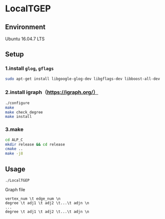 # LocalTGEP 

## Environment
Ubuntu 16.04.7 LTS

## Setup

### 1.install `glog`, `gflags`

```sh
sudo apt-get install libgoogle-glog-dev libgflags-dev libboost-all-dev
```

### 2.install igraph（https://igraph.org/）

```sh
./configure
make
make check_degree
make install
```

### 3.make

```sh
cd ALP_C
mkdir release && cd release
cmake ..
make -j8
```

## Usage

```shell
./LocalTGEP
```

Graph file

```shell
vertex_num \t edge_num \n
degree \t adj1 \t adj2 \t...\t adjn \n
...
degree \t adj1 \t adj2 \t...\t adjn \n
```